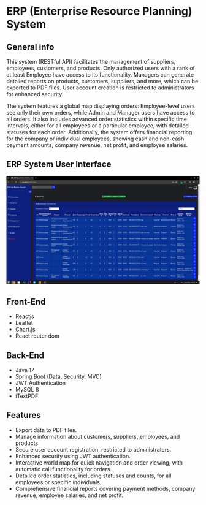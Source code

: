 # ERP (Enterprise Resource Planning) System

## General info
This system (RESTful API) facilitates the management of suppliers, employees, customers, and products. Only authorized users with a rank of at least Employee have access to its functionality. Managers can generate detailed reports on products, customers, suppliers, and more, which can be exported to PDF files. User account creation is restricted to administrators for enhanced security.

The system features a global map displaying orders: Employee-level users see only their own orders, while Admin and Manager users have access to all orders. It also includes advanced order statistics within specific time intervals, either for all employees or a particular employee, with detailed statuses for each order. Additionally, the system offers financial reporting for the company or individual employees, showing cash and non-cash payment amounts, company revenue, net profit, and employee salaries.

## ERP System User Interface
![ERP System Screenshot](ERPSystemScreenshot.png)

## Front-End
- Reactjs
- Leaflet
- Chart.js
- React router dom

## Back-End
- Java 17
- Spring Boot (Data, Security, MVC)
- JWT Authentication
- MySQL 8
- iTextPDF

## Features
- Export data to PDF files.
- Manage information about customers, suppliers, employees, and products.
- Secure user account registration, restricted to administrators.
- Enhanced security using JWT authentication.
- Interactive world map for quick navigation and order viewing, with automatic call functionality for orders.
- Detailed order statistics, including statuses and counts, for all employees or specific individuals.
- Comprehensive financial reports covering payment methods, company revenue, employee salaries, and net profit.

